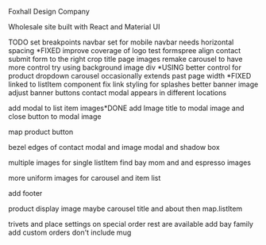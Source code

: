 Foxhall Design Company

Wholesale site built with React and Material UI

TODO
set breakpoints
navbar set for mobile
navbar needs horizontal spacing *FIXED
improve coverage of logo
test formspree
align contact submit form to the right
crop title page images
remake carousel to have more control
    try using background image div *USING
better control for product dropdown
carousel occasionally extends past page width *FIXED
    linked to listItem component
fix link styling for splashes
better banner image
adjust banner buttons
contact modal appears in different locations

add modal to list item images*DONE
    add Image title to modal image
    and close button to modal image

map product button

bezel edges of contact modal and image modal
    and shadow box

multiple images for single listItem
    find bay mom and and espresso images

more uniform images for carousel and item list

add footer

product display
    image maybe carousel
    title and about
    then map.listItem

trivets and place settings on special order
rest are available
add bay family
add custom orders
    don't include mug